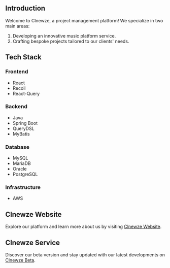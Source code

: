 ## Introduction

Welcome to Clnewze, a project management platform! We specialize in two main areas: 

1. Developing an innovative music platform service.
2. Crafting bespoke projects tailored to our clients' needs.

## Tech Stack

### Frontend

- React
- Recoil
- React-Query

### Backend

- Java
- Spring Boot
- QueryDSL
- MyBatis

### Database

- MySQL
- MariaDB
- Oracle
- PostgreSQL

### Infrastructure

- AWS

## Clnewze Website

Explore our platform and learn more about us by visiting [Clnewze Website](https://www.clnewze.com).

## Clnewze Service

Discover our beta version and stay updated with our latest developments on [Clnewze Beta](https://github.com/clnewze/CLNEWZE_Beta).
